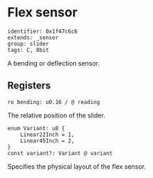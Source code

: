 # Flex sensor

    identifier: 0x1f47c6c6
    extends: _sensor
    group: slider
    tags: C, 8bit

A bending or deflection sensor.

## Registers

    ro bending: u0.16 / @ reading

The relative position of the slider.

    enum Variant: u8 {
        Linear22Inch = 1,
        Linear45Inch = 2,
    }
    const variant?: Variant @ variant

Specifies the physical layout of the flex sensor.